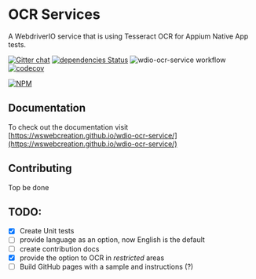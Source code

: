 # OCR Services
A WebdriverIO service that is using Tesseract OCR for Appium Native App tests.

[![Gitter chat](https://badges.gitter.im/wswebcreation/wdio-ocr-service.png)](https://gitter.im/wswebcreation/wdio-ocr-service "Gitter chat")
[![dependencies Status](https://david-dm.org/wswebcreation/wdio-ocr-service/status.svg)](https://david-dm.org/wswebcreation/wdio-ocr-service)
![wdio-ocr-service workflow](https://github.com/wswebcreation/wdio-ocr-service/actions/workflows/wdio-ocr-service.yml/badge.svg)
[![codecov](https://codecov.io/gh/wswebcreation/wdio-image-comparison-service/branch/master/graph/badge.svg?token=6zGW0ccdqR)](https://codecov.io/gh/wswebcreation/wdio-image-comparison-service)

[![NPM](https://nodei.co/npm/wdio-ocr-service.png)](https://nodei.co/npm/wdio-ocr-service/)

## Documentation
To check out the documentation visit
[https://wswebcreation.github.io/wdio-ocr-service/](https://wswebcreation.github.io/wdio-ocr-service/)

## Contributing
Top be done

## TODO:
- [x] Create Unit tests
- [ ] provide language as an option, now English is the default
- [ ] create contribution docs
- [x] provide the option to OCR in *restricted* areas
- [ ] Build GitHub pages with a sample and instructions (?)

